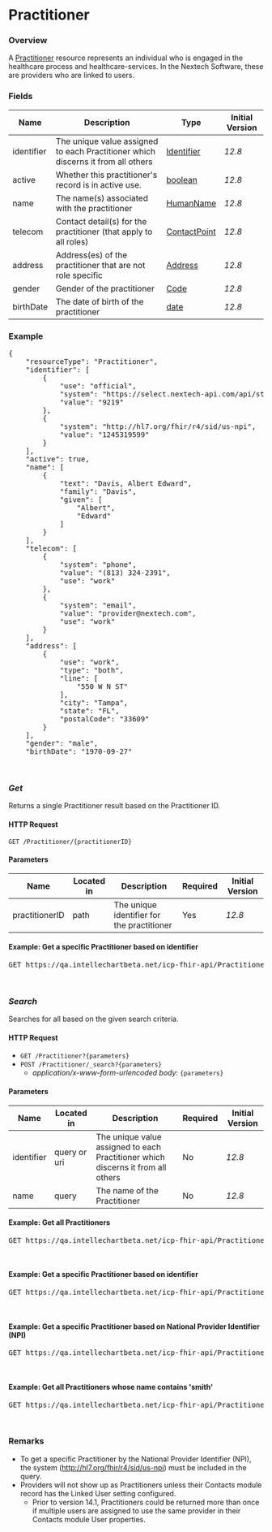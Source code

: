 # Practitioner

### Overview

A [Practitioner](https://hl7.org/fhir/us/core/STU3.1.1/StructureDefinition-us-core-practitioner.html) resource represents an individual who is engaged in the healthcare process and healthcare-services. In the Nextech Software, these are providers who are linked to users.

### Fields

| Name       | Description                                                                      | Type                                                                    | Initial Version |
| ---------- | -------------------------------------------------------------------------------- | ----------------------------------------------------------------------- | --------------- |
| identifier | The unique value assigned to each Practitioner which discerns it from all others | [Identifier](https://www.hl7.org/fhirdatatypes.html#Identifier)     | _12.8_          |
| active     | Whether this practitioner's record is in active use.                             | [boolean](https://www.hl7.org/fhirdatatypes.html#boolean)           | _12.8_          |
| name       | The name(s) associated with the practitioner                                     | [HumanName](https://www.hl7.org/fhirdatatypes.html#HumanName)       | _12.8_          |
| telecom    | Contact detail(s) for the practitioner (that apply to all roles)                 | [ContactPoint](https://www.hl7.org/fhirdatatypes.html#ContactPoint) | _12.8_          |
| address    | Address(es) of the practitioner that are not role specific                       | [Address](https://www.hl7.org/fhirdatatypes.html#Address)           | _12.8_          |
| gender     | Gender of the practitioner                                                       | [Code](https://www.hl7.org/fhirvalueset-administrative-gender.html) | _12.8_          |
| birthDate  | The date of birth of the practitioner                                            | [date](https://www.hl7.org/fhirdatatypes.html#date)                 | _12.8_          |

### Example

<pre class="center-column">
{
    "resourceType": "Practitioner",
    "identifier": [
        {
            "use": "official",
            "system": "https://select.nextech-api.com/api/structuredefinition/practitioner-id"
            "value": "9219"
        },
        {
            "system": "http://hl7.org/fhir/r4/sid/us-npi",
            "value": "1245319599"
        }
    ],
    "active": true,
    "name": [
        {
            "text": "Davis, Albert Edward",
            "family": "Davis",
            "given": [
                "Albert",
                "Edward"
            ]
        }
    ],
    "telecom": [
        {
            "system": "phone",
            "value": "(813) 324-2391",
            "use": "work"
        },
        {
            "system": "email",
            "value": "provider@nextech.com",
            "use": "work"
        }
    ],
    "address": [
        {
            "use": "work",
            "type": "both",
            "line": [
                "550 W N ST"
            ],
            "city": "Tampa",
            "state": "FL",
            "postalCode": "33609"
        }
    ],
    "gender": "male",
    "birthDate": "1970-09-27"
</pre>

&nbsp;

### _Get_

Returns a single Practitioner result based on the Practitioner ID.

#### HTTP Request

`GET /Practitioner/{practitionerID}`

#### Parameters

| Name           | Located in | Description                                | Required | Initial Version |
| -------------- | ---------- | ------------------------------------------ | -------- | --------------- |
| practitionerID | path       | The unique identifier for the practitioner | Yes      | _12.8_          |

#### Example: Get a specific Practitioner based on identifier

<pre class="center-column">
GET https://qa.intellechartbeta.net/icp-fhir-api/Practitioner/12
</pre>

&nbsp;

### _Search_

Searches for all based on the given search criteria.

#### HTTP Request

- `GET /Practitioner?{parameters}`
- `POST /Practitioner/_search?{parameters}`
  - _application/x-www-form-urlencoded body:_ `{parameters}`

#### Parameters

| Name               | Located in   | Description                                                                      | Required | Initial Version |
| ------------------ | ------------ | -------------------------------------------------------------------------------- | -------- | --------------- |
| identifier         | query or uri | The unique value assigned to each Practitioner which discerns it from all others | No       | _12.8_          |
| name               | query        | The name of the Practitioner                                                     | No       | _12.8_          |

#### Example: Get all Practitioners

<pre class="center-column">
GET https://qa.intellechartbeta.net/icp-fhir-api/Practitioner
</pre>

&nbsp;

#### Example: Get a specific Practitioner based on identifier

<pre class="center-column">
GET https://qa.intellechartbeta.net/icp-fhir-api/Practitioner?identifier=12
</pre>

&nbsp;

#### Example: Get a specific Practitioner based on National Provider Identifier (NPI)

<pre class="center-column">
GET https://qa.intellechartbeta.net/icp-fhir-api/Practitioner?identifier=http://hl7.org/fhir/r4/sid/us-npi|1245319599
</pre>

&nbsp;

#### Example: Get all Practitioners whose name contains 'smith'

<pre class="center-column">
GET https://qa.intellechartbeta.net/icp-fhir-api/Practitioner?name:contains=smith
</pre>

&nbsp;

### Remarks

- To get a specific Practitioner by the National Provider Identifier (NPI), the system (http://hl7.org/fhir/r4/sid/us-npi) must be included in the query.
- Providers will not show up as Practitioners unless their Contacts module record has the Linked User setting configured.
  - Prior to version 14.1, Practitioners could be returned more than once if multiple users are assigned to use the same provider in their Contacts module User properties.
